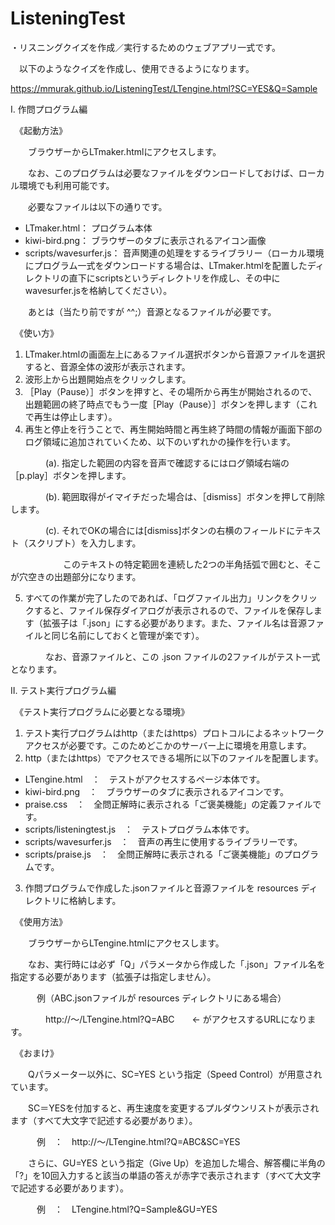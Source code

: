 # ListeningTest

・リスニングクイズを作成／実行するためのウェブアプリ一式です。

　以下のようなクイズを作成し、使用できるようになります。

https://mmurak.github.io/ListeningTest/LTengine.html?SC=YES&Q=Sample


I. 作問プログラム編

　《起動方法》

　　ブラウザーからLTmaker.htmlにアクセスします。

　　なお、このプログラムは必要なファイルをダウンロードしておけば、ローカル環境でも利用可能です。

　　必要なファイルは以下の通りです。

* LTmaker.html： プログラム本体
* kiwi-bird.png： ブラウザーのタブに表示されるアイコン画像
* scripts/wavesurfer.js： 音声関連の処理をするライブラリー（ローカル環境にプログラム一式をダウンロードする場合は、LTmaker.htmlを配置したディレクトリの直下にscriptsというディレクトリを作成し、その中にwavesurfer.jsを格納してください）。

　　あとは（当たり前ですが ^^;）音源となるファイルが必要です。

　《使い方》

1. LTmaker.htmlの画面左上にあるファイル選択ボタンから音源ファイルを選択すると、音源全体の波形が表示されます。
2. 波形上から出題開始点をクリックします。
3. ［Play（Pause）］ボタンを押すと、その場所から再生が開始されるので、出題範囲の終了時点でもう一度［Play（Pause）］ボタンを押します（これで再生は停止します）。
4. 再生と停止を行うことで、再生開始時間と再生終了時間の情報が画面下部のログ領域に追加されていくため、以下のいずれかの操作を行います。

　　　　(a). 指定した範囲の内容を音声で確認するにはログ領域右端の［p.play］ボタンを押します。

　　　　(b). 範囲取得がイマイチだった場合は、［dismiss］ボタンを押して削除します。

　　　　(c). それでOKの場合には[dismiss]ボタンの右横のフィールドにテキスト（スクリプト）を入力します。

　　　　　　このテキストの特定範囲を連続した2つの半角括弧で囲むと、そこが穴空きの出題部分になります。

5. すべての作業が完了したのであれば、「ログファイル出力」リンクをクリックすると、ファイル保存ダイアログが表示されるので、ファイルを保存します（拡張子は「.json」にする必要があります。また、ファイル名は音源ファイルと同じ名前にしておくと管理が楽です）。

　　　　なお、音源ファイルと、この .json ファイルの2ファイルがテスト一式となります。


II. テスト実行プログラム編

　《テスト実行プログラムに必要となる環境》

1. テスト実行プログラムはhttp（またはhttps）プロトコルによるネットワークアクセスが必要です。このためどこかのサーバー上に環境を用意します。
2. http（またはhttps）でアクセスできる場所に以下のファイルを配置します。
* LTengine.html　：　テストがアクセスするページ本体です。
* kiwi-bird.png　：　ブラウザーのタブに表示されるアイコンです。
* praise.css　：　全問正解時に表示される「ご褒美機能」の定義ファイルです。
* scripts/listeningtest.js　：　テストプログラム本体です。
* scripts/wavesurfer.js　：　音声の再生に使用するライブラリーです。
* scripts/praise.js　：　全問正解時に表示される「ご褒美機能」のプログラムです。
3. 作問プログラムで作成した.jsonファイルと音源ファイルを resources ディレクトリに格納します。

　《使用方法》

　　ブラウザーからLTengine.htmlにアクセスします。

　　なお、実行時には必ず「Q」パラメータから作成した「.json」ファイル名を指定する必要があります（拡張子は指定しません）。

　　　例（ABC.jsonファイルが resources ディレクトリにある場合）

　　　　http://〜/LTengine.html?Q=ABC　　← がアクセスするURLになります。

　《おまけ》

　　Qパラメーター以外に、SC=YES という指定（Speed Control）が用意されています。

　　SC＝YESを付加すると、再生速度を変更するプルダウンリストが表示されます（すべて大文字で記述する必要がありま）。

　　　例　：　http://〜/LTengine.html?Q=ABC&SC=YES

　　さらに、GU=YES という指定（Give Up）を追加した場合、解答欄に半角の「?」を10回入力すると該当の単語の答えが赤字で表示されます（すべて大文字で記述する必要があります）。

　　　例　：　LTengine.html?Q=Sample&GU=YES

